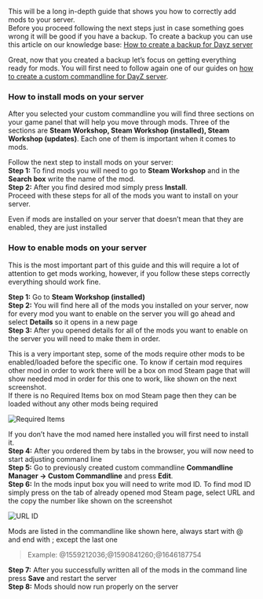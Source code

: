 This will be a long in-depth guide that shows you how to correctly add mods to your server.  
Before you proceed following the next steps just in case something goes wrong it will be good if you have a backup. To create a backup you can use this article on our knowledge base: [How to create a backup for Dayz server](/wiki/spaces/KB/pages/402948112/How+to+make+a+backup+of+your+DayZ+server)

Great, now that you created a backup let’s focus on getting everything ready for mods. You will first need to follow again one of our guides on [how to create a custom commandline for DayZ server](/wiki/spaces/KB/pages/402948121/Create+a+custom+commandline+for+the+DayZ+server).

### How to install mods on your server

After you selected your custom commandline you will find three sections on your game panel that will help you move through mods. Three of the sections are **Steam Workshop, Steam Workshop (installed), Steam Workshop (updates)**. Each one of them is important when it comes to mods.

Follow the next step to install mods on your server:  
**Step 1:** To find mods you will need to go to **Steam Workshop** and in the **Search box** write the name of the mod.  
**Step 2:** After you find desired mod simply press **Install**.  
Proceed with these steps for all of the mods you want to install on your server.

Even if mods are installed on your server that doesn’t mean that they are enabled, they are just installed

### How to enable mods on your server

This is the most important part of this guide and this will require a lot of attention to get mods working, however, if you follow these steps correctly everything should work fine.

**Step 1:** Go to **Steam Workshop (installed)**  
**Step 2:** You will find here all of the mods you installed on your server, now for every mod you want to enable on the server you will go ahead and select **Details** so it opens in a new page  
**Step 3:** After you opened details for all of the mods you want to enable on the server you will need to make them in order.

This is a very important step, some of the mods require other mods to be enabled/loaded before the specific one. To know if certain mod requires other mod in order to work there will be a box on mod Steam page that will show needed mod in order for this one to work, like shown on the next screenshot.  
If there is no Required Items box on mod Steam page then they can be loaded without any other mods being required

![Required Items](../images/image-20220322-125900.png)

If you don’t have the mod named here installed you will first need to install it.  
**Step 4:** After you ordered them by tabs in the browser, you will now need to start adjusting command line  
**Step 5:** Go to previously created custom commandline **Commandline Manager → Custom Commandline** and press **Edit**.  
**Step 6:** In the mods input box you will need to write mod ID. To find mod ID simply press on the tab of already opened mod Steam page, select URL and the copy the number like shown on the screenshot

![URL ID](../images/image-20220322-130721.png)

Mods are listed in the commandline like shown here, always start with @ and end with ; except the last one
> Example: @1559212036;@1590841260;@1646187754

**Step 7:** After you successfully written all of the mods in the command line press **Save** and restart the server  
**Step 8:** Mods should now run properly on the server